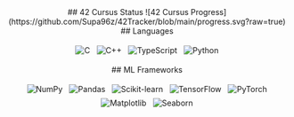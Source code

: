 <div align="center">
## 42 Cursus Status
![42 Cursus Progress](https://github.com/Supa96z/42Tracker/blob/main/progress.svg?raw=true)
## Languages
<p> 
  <img src="https://cdn.jsdelivr.net/gh/devicons/devicon/icons/c/c-original.svg" alt="C" width="40" height="40" style="vertical-align:middle; margin:4px;">
  <img src="https://cdn.jsdelivr.net/gh/devicons/devicon/icons/cplusplus/cplusplus-original.svg" alt="C++" width="40" height="40" style="vertical-align:middle; margin:4px;">
  <img src="https://cdn.jsdelivr.net/gh/devicons/devicon/icons/typescript/typescript-original.svg" alt="TypeScript" width="40" height="40" style="vertical-align:middle; margin:4px;">
  <img src="https://cdn.jsdelivr.net/gh/devicons/devicon/icons/python/python-original.svg" alt="Python" width="40" height="40" style="vertical-align:middle; margin:4px;">
</p>
## ML Frameworks
<p>
  <img src="https://cdn.jsdelivr.net/gh/devicons/devicon/icons/numpy/numpy-original.svg" alt="NumPy" width="40" height="40" style="vertical-align:middle; margin:4px;">
  <img src="https://cdn.jsdelivr.net/gh/devicons/devicon/icons/pandas/pandas-original.svg" alt="Pandas" width="40" height="40" style="vertical-align:middle; margin:4px;">
  <img src="https://cdn.jsdelivr.net/gh/devicons/devicon/icons/scikitlearn/scikitlearn-original.svg" alt="Scikit-learn" width="40" height="40" style="vertical-align:middle; margin:4px;">
  <img src="https://cdn.jsdelivr.net/gh/devicons/devicon/icons/tensorflow/tensorflow-original.svg" alt="TensorFlow" width="40" height="40" style="vertical-align:middle; margin:4px;">
  <img src="https://cdn.jsdelivr.net/gh/devicons/devicon/icons/pytorch/pytorch-original.svg" alt="PyTorch" width="40" height="40" style="vertical-align:middle; margin:4px;">
  <img src="https://cdn.jsdelivr.net/gh/devicons/devicon/icons/matplotlib/matplotlib-original.svg" alt="Matplotlib" width="40" height="40" style="vertical-align:middle; margin:4px;">
  <img src="https://raw.githubusercontent.com/mwaskom/seaborn/master/doc/_static/logo-mark-lightbg.svg" alt="Seaborn" width="40" height="40" style="vertical-align:middle; margin:4px;">
</p>

</div>
